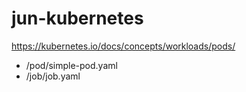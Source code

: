 # jun-kubernetes

https://kubernetes.io/docs/concepts/workloads/pods/
* /pod/simple-pod.yaml
* /job/job.yaml
